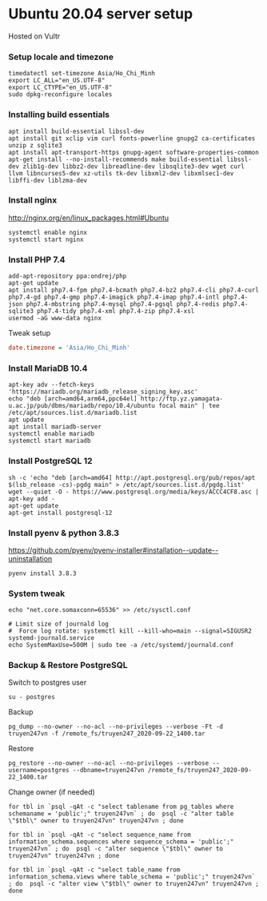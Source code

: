 # Ubuntu 20.04 server setup

Hosted on Vultr

### Setup locale and timezone
```shell
timedatectl set-timezone Asia/Ho_Chi_Minh
export LC_ALL="en_US.UTF-8"
export LC_CTYPE="en_US.UTF-8"
sudo dpkg-reconfigure locales
```

### Installing build essentials
```shell
apt install build-essential libssl-dev
apt install git xclip vim curl fonts-powerline gnupg2 ca-certificates unzip z sqlite3
apt install apt-transport-https gnupg-agent software-properties-common
apt-get install --no-install-recommends make build-essential libssl-dev zlib1g-dev libbz2-dev libreadline-dev libsqlite3-dev wget curl llvm libncurses5-dev xz-utils tk-dev libxml2-dev libxmlsec1-dev libffi-dev liblzma-dev
```

### Install nginx

http://nginx.org/en/linux_packages.html#Ubuntu

```shell
systemctl enable nginx
systemctl start nginx
```

### Install PHP 7.4
```shell
add-apt-repository ppa:ondrej/php
apt-get update
apt install php7.4-fpm php7.4-bcmath php7.4-bz2 php7.4-cli php7.4-curl php7.4-gd php7.4-gmp php7.4-imagick php7.4-imap php7.4-intl php7.4-json php7.4-mbstring php7.4-mysql php7.4-pgsql php7.4-redis php7.4-sqlite3 php7.4-tidy php7.4-xml php7.4-zip php7.4-xsl
usermod -aG www-data nginx
```

Tweak setup

```ini
date.timezone = 'Asia/Ho_Chi_Minh'
```

### Install MariaDB 10.4
```shell
apt-key adv --fetch-keys 'https://mariadb.org/mariadb_release_signing_key.asc'
echo "deb [arch=amd64,arm64,ppc64el] http://ftp.yz.yamagata-u.ac.jp/pub/dbms/mariadb/repo/10.4/ubuntu focal main" | tee /etc/apt/sources.list.d/mariadb.list
apt update
apt install mariadb-server
systemctl enable mariadb
systemctl start mariadb
```

### Install PostgreSQL 12
```shell
sh -c 'echo "deb [arch=amd64] http://apt.postgresql.org/pub/repos/apt $(lsb_release -cs)-pgdg main" > /etc/apt/sources.list.d/pgdg.list'
wget --quiet -O - https://www.postgresql.org/media/keys/ACCC4CF8.asc | apt-key add -
apt-get update
apt-get install postgresql-12
```

### Install pyenv & python 3.8.3

https://github.com/pyenv/pyenv-installer#installation--update--uninstallation

```shell
pyenv install 3.8.3
```


### System tweak
```shell
echo "net.core.somaxconn=65536" >> /etc/sysctl.conf

# Limit size of journald log
#  Force log rotate: systemctl kill --kill-who=main --signal=SIGUSR2 systemd-journald.service
echo SystemMaxUse=500M | sudo tee -a /etc/systemd/journald.conf
```

### Backup & Restore PostgreSQL

Switch to postgres user

```shell
su - postgres
```

Backup
```shell
pg_dump --no-owner --no-acl --no-privileges --verbose -Ft -d truyen247vn -f /remote_fs/truyen247_2020-09-22_1400.tar
```

Restore
```shell
pg_restore --no-owner --no-acl --no-privileges --verbose --username=postgres --dbname=truyen247vn /remote_fs/truyen247_2020-09-22_1400.tar
```

Change owner (if needed)
```shell
for tbl in `psql -qAt -c "select tablename from pg_tables where schemaname = 'public';" truyen247vn` ; do  psql -c "alter table \"$tbl\" owner to truyen247vn" truyen247vn ; done

for tbl in `psql -qAt -c "select sequence_name from information_schema.sequences where sequence_schema = 'public';" truyen247vn` ; do  psql -c "alter sequence \"$tbl\" owner to truyen247vn" truyen247vn ; done

for tbl in `psql -qAt -c "select table_name from information_schema.views where table_schema = 'public';" truyen247vn` ; do  psql -c "alter view \"$tbl\" owner to truyen247vn" truyen247vn ; done
```
